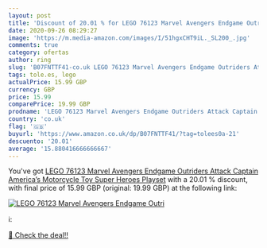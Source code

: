 ```yaml
---
layout: post
title: 'Discount of 20.01 % for LEGO 76123 Marvel Avengers Endgame Outri'
date: 2020-09-26 08:29:27
image: 'https://m.media-amazon.com/images/I/51hgxCHT9iL._SL200_.jpg'
comments: true
category: ofertas
author: ring
slug: 'B07FNTTF41-co.uk LEGO 76123 Marvel Avengers Endgame Outriders Attack...'
tags: tole.es, lego
actualPrice: 15.99 GBP
currency: GBP
price: 15.99
comparePrice: 19.99 GBP
prodname: 'LEGO 76123 Marvel Avengers Endgame Outriders Attack Captain America’s Motorcycle Toy  Super Heroes Playset'
country: 'co.uk'
flag: '🇬🇧'
buyurl: 'https://www.amazon.co.uk/dp/B07FNTTF41/?tag=tolees0a-21'
descuento: '20.01'
average: '15.880416666666667'
---
```


You've got [LEGO 76123 Marvel Avengers Endgame Outriders Attack Captain America’s Motorcycle Toy  Super Heroes Playset](https://www.amazon.co.uk/dp/B07FNTTF41/?tag=tolees0a-21) with a  20.01 % discount, with final price of 15.99 GBP (original: 19.99 GBP) at the following link:

[![LEGO 76123 Marvel Avengers Endgame Outri](https://m.media-amazon.com/images/I/51hgxCHT9iL._SL200_.jpg)](https://www.amazon.co.uk/dp/B07FNTTF41/?tag=tolees0a-21)

ℹ️:


[🛒 Check the deal!!](https://www.amazon.co.uk/dp/B07FNTTF41/?tag=tolees0a-21)
